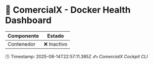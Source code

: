 # 🐳 ComercialX - Docker Health Dashboard

| Componente       | Estado        |
|------------------|---------------|
| Contenedor       | ❌ Inactivo   |

🕒 Timestamp: 2025-08-14T22:57:11.385Z
✍️ *ComercialX Cockpit CLI*